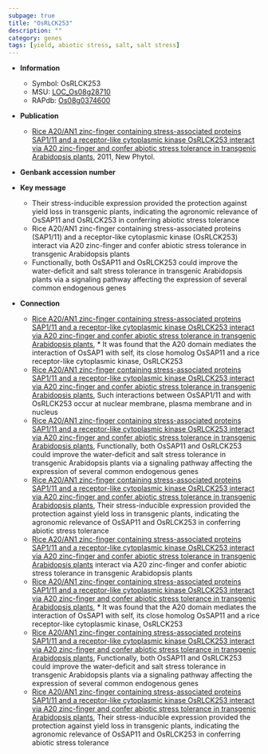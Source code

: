 ```yaml
---
subpage: true
title: "OsRLCK253"
description: ""
category: genes
tags: [yield, abiotic stress, salt, salt stress]
---
```


* **Information**  
    + Symbol: OsRLCK253  
    + MSU: [LOC_Os08g28710](http://rice.plantbiology.msu.edu/cgi-bin/ORF_infopage.cgi?orf=LOC_Os08g28710)  
    + RAPdb: [Os08g0374600](http://rapdb.dna.affrc.go.jp/viewer/gbrowse_details/irgsp1?name=Os08g0374600)  

* **Publication**  
    + [Rice A20/AN1 zinc-finger containing stress-associated proteins SAP1/11 and a receptor-like cytoplasmic kinase OsRLCK253 interact via A20 zinc-finger and confer abiotic stress tolerance in transgenic Arabidopsis plants](http://www.ncbi.nlm.nih.gov/pubmed?term=Rice+A20/AN1+zinc-finger+containing+stress-associated+proteins+SAP1/11+and+a+receptor-like+cytoplasmic+kinase+OsRLCK253+interact+via+A20+zinc-finger+and+confer+abiotic+stress+tolerance+in+transgenic+Arabidopsis+plants%5BTitle%5D), 2011, New Phytol.

* **Genbank accession number**  

* **Key message**  
    + Their stress-inducible expression provided the protection against yield loss in transgenic plants, indicating the agronomic relevance of OsSAP11 and OsRLCK253 in conferring abiotic stress tolerance
    + Rice A20/AN1 zinc-finger containing stress-associated proteins (SAP1/11) and a receptor-like cytoplasmic kinase (OsRLCK253) interact via A20 zinc-finger and confer abiotic stress tolerance in transgenic Arabidopsis plants
    + Functionally, both OsSAP11 and OsRLCK253 could improve the water-deficit and salt stress tolerance in transgenic Arabidopsis plants via a signaling pathway affecting the expression of several common endogenous genes

* **Connection**  
    + [Rice A20/AN1 zinc-finger containing stress-associated proteins SAP1/11 and a receptor-like cytoplasmic kinase OsRLCK253 interact via A20 zinc-finger and confer abiotic stress tolerance in transgenic Arabidopsis plants](http://www.ncbi.nlm.nih.gov/pubmed?term=Rice+A20/AN1+zinc-finger+containing+stress-associated+proteins+SAP1/11+and+a+receptor-like+cytoplasmic+kinase+OsRLCK253+interact+via+A20+zinc-finger+and+confer+abiotic+stress+tolerance+in+transgenic+Arabidopsis+plants%5BTitle%5D), * It was found that the A20 domain mediates the interaction of OsSAP1 with self, its close homolog OsSAP11 and a rice receptor-like cytoplasmic kinase, OsRLCK253
    + [Rice A20/AN1 zinc-finger containing stress-associated proteins SAP1/11 and a receptor-like cytoplasmic kinase OsRLCK253 interact via A20 zinc-finger and confer abiotic stress tolerance in transgenic Arabidopsis plants](http://www.ncbi.nlm.nih.gov/pubmed?term=Rice+A20/AN1+zinc-finger+containing+stress-associated+proteins+SAP1/11+and+a+receptor-like+cytoplasmic+kinase+OsRLCK253+interact+via+A20+zinc-finger+and+confer+abiotic+stress+tolerance+in+transgenic+Arabidopsis+plants%5BTitle%5D), Such interactions between OsSAP1/11 and with OsRLCK253 occur at nuclear membrane, plasma membrane and in nucleus
    + [Rice A20/AN1 zinc-finger containing stress-associated proteins SAP1/11 and a receptor-like cytoplasmic kinase OsRLCK253 interact via A20 zinc-finger and confer abiotic stress tolerance in transgenic Arabidopsis plants](http://www.ncbi.nlm.nih.gov/pubmed?term=Rice+A20/AN1+zinc-finger+containing+stress-associated+proteins+SAP1/11+and+a+receptor-like+cytoplasmic+kinase+OsRLCK253+interact+via+A20+zinc-finger+and+confer+abiotic+stress+tolerance+in+transgenic+Arabidopsis+plants%5BTitle%5D), Functionally, both OsSAP11 and OsRLCK253 could improve the water-deficit and salt stress tolerance in transgenic Arabidopsis plants via a signaling pathway affecting the expression of several common endogenous genes
    + [Rice A20/AN1 zinc-finger containing stress-associated proteins SAP1/11 and a receptor-like cytoplasmic kinase OsRLCK253 interact via A20 zinc-finger and confer abiotic stress tolerance in transgenic Arabidopsis plants](http://www.ncbi.nlm.nih.gov/pubmed?term=Rice+A20/AN1+zinc-finger+containing+stress-associated+proteins+SAP1/11+and+a+receptor-like+cytoplasmic+kinase+OsRLCK253+interact+via+A20+zinc-finger+and+confer+abiotic+stress+tolerance+in+transgenic+Arabidopsis+plants%5BTitle%5D), Their stress-inducible expression provided the protection against yield loss in transgenic plants, indicating the agronomic relevance of OsSAP11 and OsRLCK253 in conferring abiotic stress tolerance
    + [Rice A20/AN1 zinc-finger containing stress-associated proteins SAP1/11 and a receptor-like cytoplasmic kinase OsRLCK253 interact via A20 zinc-finger and confer abiotic stress tolerance in transgenic Arabidopsis plants](OsRLCK253) interact via A20 zinc-finger and confer abiotic stress tolerance in transgenic Arabidopsis plants
    + [Rice A20/AN1 zinc-finger containing stress-associated proteins SAP1/11 and a receptor-like cytoplasmic kinase OsRLCK253 interact via A20 zinc-finger and confer abiotic stress tolerance in transgenic Arabidopsis plants](http://www.ncbi.nlm.nih.gov/pubmed?term=Rice+A20/AN1+zinc-finger+containing+stress-associated+proteins+SAP1/11+and+a+receptor-like+cytoplasmic+kinase+OsRLCK253+interact+via+A20+zinc-finger+and+confer+abiotic+stress+tolerance+in+transgenic+Arabidopsis+plants%5BTitle%5D), * It was found that the A20 domain mediates the interaction of OsSAP1 with self, its close homolog OsSAP11 and a rice receptor-like cytoplasmic kinase, OsRLCK253
    + [Rice A20/AN1 zinc-finger containing stress-associated proteins SAP1/11 and a receptor-like cytoplasmic kinase OsRLCK253 interact via A20 zinc-finger and confer abiotic stress tolerance in transgenic Arabidopsis plants](http://www.ncbi.nlm.nih.gov/pubmed?term=Rice+A20/AN1+zinc-finger+containing+stress-associated+proteins+SAP1/11+and+a+receptor-like+cytoplasmic+kinase+OsRLCK253+interact+via+A20+zinc-finger+and+confer+abiotic+stress+tolerance+in+transgenic+Arabidopsis+plants%5BTitle%5D), Functionally, both OsSAP11 and OsRLCK253 could improve the water-deficit and salt stress tolerance in transgenic Arabidopsis plants via a signaling pathway affecting the expression of several common endogenous genes
    + [Rice A20/AN1 zinc-finger containing stress-associated proteins SAP1/11 and a receptor-like cytoplasmic kinase OsRLCK253 interact via A20 zinc-finger and confer abiotic stress tolerance in transgenic Arabidopsis plants](http://www.ncbi.nlm.nih.gov/pubmed?term=Rice+A20/AN1+zinc-finger+containing+stress-associated+proteins+SAP1/11+and+a+receptor-like+cytoplasmic+kinase+OsRLCK253+interact+via+A20+zinc-finger+and+confer+abiotic+stress+tolerance+in+transgenic+Arabidopsis+plants%5BTitle%5D), Their stress-inducible expression provided the protection against yield loss in transgenic plants, indicating the agronomic relevance of OsSAP11 and OsRLCK253 in conferring abiotic stress tolerance



